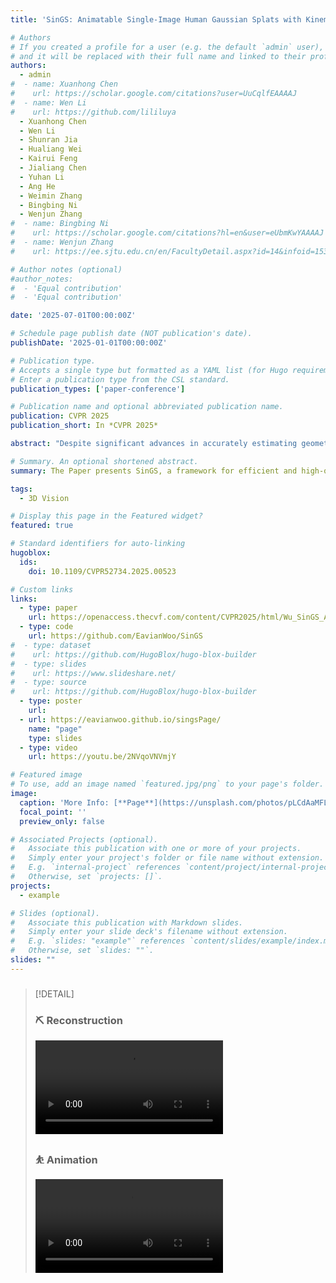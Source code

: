 ```yaml
---
title: 'SinGS: Animatable Single-Image Human Gaussian Splats with Kinematic Priors'

# Authors
# If you created a profile for a user (e.g. the default `admin` user), write the username (folder name) here
# and it will be replaced with their full name and linked to their profile.
authors:
  - admin
#  - name: Xuanhong Chen
#    url: https://scholar.google.com/citations?user=UuCqlfEAAAAJ
#  - name: Wen Li
#    url: https://github.com/lililuya
  - Xuanhong Chen
  - Wen Li
  - Shunran Jia
  - Hualiang Wei
  - Kairui Feng
  - Jialiang Chen
  - Yuhan Li
  - Ang He
  - Weimin Zhang
  - Bingbing Ni
  - Wenjun Zhang
#  - name: Bingbing Ni
#    url: https://scholar.google.com/citations?hl=en&user=eUbmKwYAAAAJ
#  - name: Wenjun Zhang
#    url: https://ee.sjtu.edu.cn/en/FacultyDetail.aspx?id=14&infoid=153&flag=153

# Author notes (optional)
#author_notes:
#  - 'Equal contribution'
#  - 'Equal contribution'

date: '2025-07-01T00:00:00Z'

# Schedule page publish date (NOT publication's date).
publishDate: '2025-01-01T00:00:00Z'

# Publication type.
# Accepts a single type but formatted as a YAML list (for Hugo requirements).
# Enter a publication type from the CSL standard.
publication_types: ['paper-conference']

# Publication name and optional abbreviated publication name.
publication: CVPR 2025
publication_short: In *CVPR 2025*

abstract: "Despite significant advances in accurately estimating geometry in contemporary single-image 3D human reconstruction, creating a high-quality, efficient, and animatable 3D avatar remains an open challenge. Two key obstacles persist: incomplete observation and inconsistent 3D priors. To address these challenges, we propose SinGS, aiming to achieve high-quality and efficient animatable 3D avatar reconstruction. At the heart of SinGS are two key components: Kinematic Human Diffusion and Geometry-Preserving 3D Gaussain Splatting. The former is a foundational human model that samples within pose space to generate a highly 3D-consistent and high-quality sequence of human images, inferring unseen viewpoints and providing kinematic priors. The latter is a system that reconstructs a compact, high-quality 3D avatar even under imperfect priors, achieved through a novel semantic Laplacian regularization and a geometry-preserving density control strategy that enable precise and compact assembly of 3D primitives. Extensive experiments demonstrate that SinGS enables lifelike, animatable human reconstructions, maintaining both high quality and inference efficiency (up to 70FPS)."

# Summary. An optional shortened abstract.
summary: The Paper presents SinGS, a framework for efficient and high-quality animatable 3D human reconstruction from a single image. It integrates Kinematic Human Diffusion to infer unseen poses and Geometry-Preserving Gaussian Splatting to build compact, realistic avatars, achieving lifelike performance at real-time speeds.

tags:
  - 3D Vision

# Display this page in the Featured widget?
featured: true

# Standard identifiers for auto-linking
hugoblox:
  ids:
    doi: 10.1109/CVPR52734.2025.00523

# Custom links
links:
  - type: paper
    url: https://openaccess.thecvf.com/content/CVPR2025/html/Wu_SinGS_Animatable_Single-Image_Human_Gaussian_Splats_with_Kinematic_Priors_CVPR_2025_paper.html
  - type: code
    url: https://github.com/EavianWoo/SinGS
#  - type: dataset
#    url: https://github.com/HugoBlox/hugo-blox-builder
#  - type: slides
#    url: https://www.slideshare.net/
#  - type: source
#    url: https://github.com/HugoBlox/hugo-blox-builder
  - type: poster
    url: 
  - url: https://eavianwoo.github.io/singsPage/
    name: "page"
    type: slides
  - type: video
    url: https://youtu.be/2NVqoVNVmjY

# Featured image
# To use, add an image named `featured.jpg/png` to your page's folder.
image:
  caption: 'More Info: [**Page**](https://unsplash.com/photos/pLCdAaMFLTE)'
  focal_point: ''
  preview_only: false

# Associated Projects (optional).
#   Associate this publication with one or more of your projects.
#   Simply enter your project's folder or file name without extension.
#   E.g. `internal-project` references `content/project/internal-project/index.md`.
#   Otherwise, set `projects: []`.
projects:
  - example

# Slides (optional).
#   Associate this publication with Markdown slides.
#   Simply enter your slide deck's filename without extension.
#   E.g. `slides: "example"` references `content/slides/example/index.md`.
#   Otherwise, set `slides: ""`.
slides: ""
---
```

###

> [!DETAIL]
> ### ⛏ Reconstruction
> ![rec](RecBrief.mp4)
> ### ⛹ Animation
> ![Ani](AniBrief.mp4)